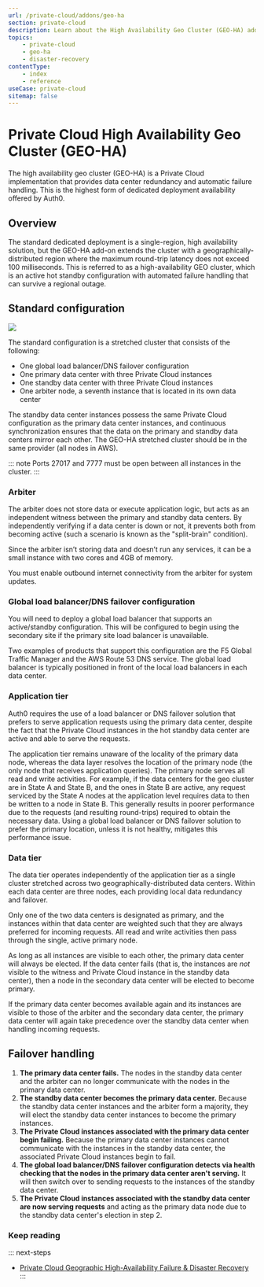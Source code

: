 ```yaml
---
url: /private-cloud/addons/geo-ha
section: private-cloud
description: Learn about the High Availability Geo Cluster (GEO-HA) add-on available to Private Cloud customers.
topics:
    - private-cloud
    - geo-ha
    - disaster-recovery
contentType: 
    - index
    - reference
useCase: private-cloud
sitemap: false
---
```

# Private Cloud High Availability Geo Cluster (GEO-HA)

The high availability geo cluster (GEO-HA) is a Private Cloud implementation that provides data center redundancy and automatic failure handling. This is the highest form of dedicated deployment availability offered by Auth0.

## Overview

The standard dedicated deployment is a single-region, high availability solution, but the GEO-HA add-on extends the cluster with a geographically-distributed region where the maximum round-trip latency does not exceed 100 milliseconds. This is referred to as a high-availability GEO cluster, which is an active hot standby configuration with automated failure handling that can survive a regional outage.

## Standard configuration

![](/media/articles/appliance/geo-ha.png)

The standard configuration is a stretched cluster that consists of the following:

* One global load balancer/DNS failover configuration
* One primary data center with three Private Cloud instances
* One standby data center with three Private Cloud instances
* One arbiter node, a seventh instance that is located in its own data center

The standby data center instances possess the same Private Cloud configuration as the primary data center instances, and continuous synchronization ensures that the data on the primary and standby data centers mirror each other. The GEO-HA stretched cluster should be in the same provider (all nodes in AWS).

::: note
  Ports 27017 and 7777 must be open between all instances in the cluster.
:::

### Arbiter

The arbiter does not store data or execute application logic, but acts as an independent witness between the primary and standby data centers. By independently verifying if a data center is down or not, it prevents both from becoming active (such a scenario is known as the "split-brain" condition).

Since the arbiter isn’t storing data and doesn’t run any services, it can be a small instance with two cores and 4GB of memory.

You must enable outbound internet connectivity from the arbiter for system updates.

### Global load balancer/DNS failover configuration

You will need to deploy a global load balancer that supports an active/standby configuration. This will be configured to begin using the secondary site if the primary site load balancer is unavailable.

Two examples of products that support this configuration are the F5 Global Traffic Manager and the AWS Route 53 DNS service. The global load balancer is typically positioned in front of the local load balancers in each data center.

### Application tier

Auth0 requires the use of a load balancer or DNS failover solution that prefers to serve application requests using the primary data center, despite the fact that the Private Cloud instances in the hot standby data center are active and able to serve the requests.

The application tier remains unaware of the locality of the primary data node, whereas the data layer resolves the location of the primary node (the only node that receives application queries). The primary node serves all read and write activities. For example, if the data centers for the geo cluster are in State A and State B, and the ones in State B are active, any request serviced by the State A nodes at the application level requires data to then be written to a node in State B. This generally results in poorer performance due to the requests (and resulting round-trips) required to obtain the necessary data. Using a global load balancer or DNS failover solution to prefer the primary location, unless it is not healthy, mitigates this performance issue.

### Data tier

The data tier operates independently of the application tier as a single cluster stretched across two geographically-distributed data centers. Within each data center are three nodes, each providing local data redundancy and failover.

Only one of the two data centers is designated as primary, and the instances within that data center are weighted such that they are always preferred for incoming requests. All read and write activities then pass through the single, active primary node.

As long as all instances are visible to each other, the primary data center will always be elected. If the data center fails (that is, the instances are *not* visible to the witness and Private Cloud instance in the standby data center), then a node in the secondary data center will be elected to become primary.

If the primary data center becomes available again and its instances are visible to those of the arbiter and the secondary data center, the primary data center will again take precedence over the standby data center when handling incoming requests.

## Failover handling

1. **The primary data center fails.** The nodes in the standby data center and the arbiter can no longer communicate with the nodes in the primary data center.
2. **The standby data center becomes the primary data center.** Because the standby data center instances and the arbiter form a majority, they will elect the standby data center instances to become the primary instances.
3. **The Private Cloud instances associated with the primary data center begin failing.** Because the primary data center instances cannot communicate with the instances in the standby data center, the associated Private Cloud instances begin to fail.
4. **The global load balancer/DNS failover configuration detects via health checking that the nodes in the primary data center aren't serving.** It will then switch over to sending requests to the instances of the standby data center.
5. **The Private Cloud instances associated with the standby data center are now serving requests** and acting as the primary data node due to the standby data center's election in step 2.

### Keep reading

::: next-steps
* [Private Cloud Geographic High-Availability Failure & Disaster Recovery](/private-cloud/addons/geo-ha/disaster-recovery)
:::
